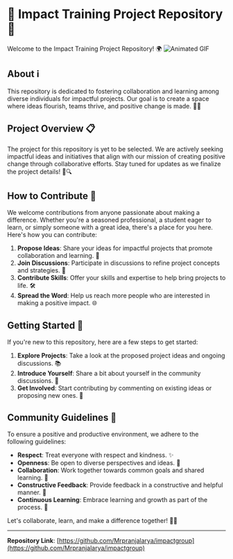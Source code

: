 # 🌟 Impact Training Project Repository 🚀

Welcome to the Impact Training Project Repository! 🌍
![Animated GIF](https://media.giphy.com/media/v1.Y2lkPTc5MGI3NjExbHAzcHk4aWVuendka3U1NjBuY3I5bWtrMnkxN3Bpb21pejAwNGRsaiZlcD12MV9pbnRlcm5hbF9naWZfYnlfaWQmY3Q9Zw/o0vwzuFwCGAFO/giphy.gif)

## About ℹ️

This repository is dedicated to fostering collaboration and learning among diverse individuals for impactful projects. Our goal is to create a space where ideas flourish, teams thrive, and positive change is made. 🌱💡

## Project Overview 📋

The project for this repository is yet to be selected. We are actively seeking impactful ideas and initiatives that align with our mission of creating positive change through collaborative efforts. Stay tuned for updates as we finalize the project details! 🚧🔍

## How to Contribute 🤝

We welcome contributions from anyone passionate about making a difference. Whether you're a seasoned professional, a student eager to learn, or simply someone with a great idea, there's a place for you here. Here's how you can contribute:

1. **Propose Ideas**: Share your ideas for impactful projects that promote collaboration and learning. 💭
2. **Join Discussions**: Participate in discussions to refine project concepts and strategies. 💬
3. **Contribute Skills**: Offer your skills and expertise to help bring projects to life. 🛠️
4. **Spread the Word**: Help us reach more people who are interested in making a positive impact. 🌐

## Getting Started 🚀

If you're new to this repository, here are a few steps to get started:

1. **Explore Projects**: Take a look at the proposed project ideas and ongoing discussions. 📚
2. **Introduce Yourself**: Share a bit about yourself in the community discussions. 👋
3. **Get Involved**: Start contributing by commenting on existing ideas or proposing new ones. 🌟

## Community Guidelines 🤲

To ensure a positive and productive environment, we adhere to the following guidelines:

- **Respect**: Treat everyone with respect and kindness. ✨
- **Openness**: Be open to diverse perspectives and ideas. 🌈
- **Collaboration**: Work together towards common goals and shared learning. 🤝
- **Constructive Feedback**: Provide feedback in a constructive and helpful manner. 📝
- **Continuous Learning**: Embrace learning and growth as part of the process. 🌱

Let's collaborate, learn, and make a difference together! 💪💫

---

**Repository Link**: [https://github.com/Mrpranjalarya/impactgroup](https://github.com/Mrpranjalarya/impactgroup)

